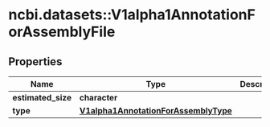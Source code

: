 # ncbi.datasets::V1alpha1AnnotationForAssemblyFile

## Properties
Name | Type | Description | Notes
------------ | ------------- | ------------- | -------------
**estimated_size** | **character** |  | [optional] 
**type** | [**V1alpha1AnnotationForAssemblyType**](v1alpha1AnnotationForAssemblyType.md) |  | [optional] 


